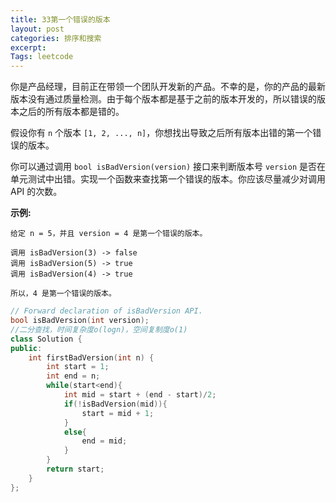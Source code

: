 ```yaml
---
title: 33第一个错误的版本
layout: post
categories: 排序和搜索
excerpt: 
Tags: leetcode
---
```


你是产品经理，目前正在带领一个团队开发新的产品。不幸的是，你的产品的最新版本没有通过质量检测。由于每个版本都是基于之前的版本开发的，所以错误的版本之后的所有版本都是错的。

假设你有 `n` 个版本 `[1, 2, ..., n]`，你想找出导致之后所有版本出错的第一个错误的版本。

你可以通过调用 `bool isBadVersion(version)` 接口来判断版本号 `version` 是否在单元测试中出错。实现一个函数来查找第一个错误的版本。你应该尽量减少对调用 API 的次数。

**示例:**

```
给定 n = 5，并且 version = 4 是第一个错误的版本。

调用 isBadVersion(3) -> false
调用 isBadVersion(5) -> true
调用 isBadVersion(4) -> true

所以，4 是第一个错误的版本。 
```

```c++
// Forward declaration of isBadVersion API.
bool isBadVersion(int version);
//二分查找，时间复杂度o(logn)，空间复制度o(1)
class Solution {
public:
    int firstBadVersion(int n) {
        int start = 1;
        int end = n;
        while(start<end){
        	int mid = start + (end - start)/2;
        	if(!isBadVersion(mid)){
        		start = mid + 1;
        	}
        	else{
        		end = mid;
        	}
        }
        return start;
    }
};
```

